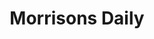 ---
title: "Morrisons Daily"
url: /aberdeen/morrisons-daily-abbotswell-crescent/
shop: convenience
---